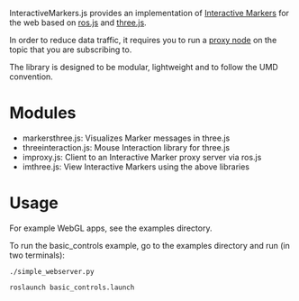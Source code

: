 InteractiveMarkers.js provides an implementation of [Interactive Markers](http://www.ros.org/wiki/interactive_markers) 
for the web based on [ros.js](https://github.com/RobotWebTools/rosjs) and 
[three.js](https://github.com/mrdoob/three.js/).

In order to reduce data traffic, it requires you to run a 
[proxy node](https://github.com/dgossow/interactive_marker_proxy) on the topic that you are subscribing to.

The library is designed to be modular, lightweight and to follow the UMD convention. 

Modules
=======
 * markersthree.js: Visualizes Marker messages in three.js
 * threeinteraction.js: Mouse Interaction library for three.js
 * improxy.js: Client to an Interactive Marker proxy server via ros.js
 * imthree.js: View Interactive Markers using the above libraries

Usage
=====

For example WebGL apps, see the examples directory.

To run the basic_controls example, go to the examples directory and run (in two terminals):

`./simple_webserver.py`

`roslaunch basic_controls.launch`